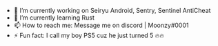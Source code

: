 - 🔭 I’m currently working on Seiryu Android, Sentry, Sentinel AntiCheat
- 🌱 I’m currently learning Rust
- 📫 How to reach me: Message me on discord | Moonzy#0001
- ⚡ Fun fact: I call my boy PS5 cuz he just turned 5 🔥🔥
